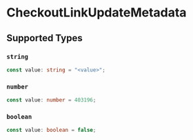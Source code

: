 # CheckoutLinkUpdateMetadata


## Supported Types

### `string`

```typescript
const value: string = "<value>";
```

### `number`

```typescript
const value: number = 403196;
```

### `boolean`

```typescript
const value: boolean = false;
```

